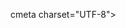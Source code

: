 <!DOCTYPE html>

<html lang="en">

<head>

cmeta charset="UTF-8">

<title>Quieres ser mi novia/title>

<meta name="viewport" content=

"width=device-width, user-scalable-no, initial-scale -1.0, maximum-scale=1.0, minimum-scale=1.0"

<link rel="stylesheet" href="main.css">

<script src=

"https://ajax.googleapis.com/ajax/libs/jquery/3.4.1/ jquery.min.js"

></script>

<script>

$(document).ready(function(){

(p1).hover(function(){ $

arriba Math.random()*(400-1) +1; abajo Math.random() (609-1) +1;

$(this).css('top', arriba);

$(this).css('left', abajo);

});

});

function dijosi(){

document.getElementById('si').style.display

"block";

</script>

</head>

<body>

<div class="contenedor">

<div class="titulo">

<h1>¿Quieres ser mi novia?</h1>

</div>

<div class="opciones">

<p class="pl">Noc/p>

<p onclick="dijosi()" class="p2">51</p>

<div id="s1">

<h2>Sabria que querrias mylove</h2>

</div>

</div>

</div>

</body>

</html>
